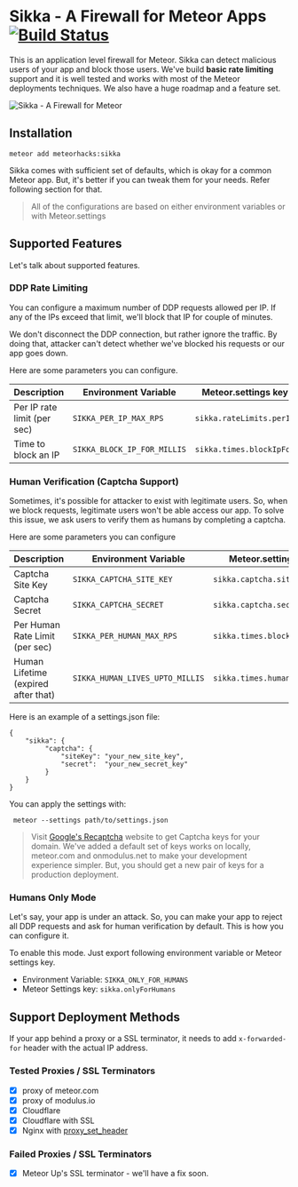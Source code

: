 # Sikka - A Firewall for Meteor Apps [![Build Status](https://travis-ci.org/meteorhacks/sikka.svg?branch=master)](https://travis-ci.org/meteorhacks/sikka)

This is an application level firewall for Meteor. Sikka can detect malicious users of your app and block those users. 
We've build **basic rate limiting** support and it is well tested and works with most of the Meteor deployments techniques. We also have a huge roadmap and a feature set.

![Sikka - A Firewall for Meteor](https://cldup.com/7LLtciFLqg.png)

## Installation

~~~
meteor add meteorhacks:sikka
~~~

Sikka comes with sufficient set of defaults, which is okay for a common Meteor app. But, it's better if you can tweak them for your needs. Refer following section for that.

> All of the configurations are based on either environment variables or with Meteor.settings

## Supported Features

Let's talk about supported features.

### DDP Rate Limiting

You can configure a maximum number of DDP requests allowed per IP. If any of the IPs exceed that limit, we'll block that IP for couple of minutes. 

We don't disconnect the DDP connection, but rather ignore the traffic. By doing that, attacker can't detect whether we've blocked his requests or our app goes down.

Here are some parameters you can configure.

|Description       | Environment Variable    | Meteor.settings key | default |
|------------------|-------------------------|---------------------------|---|
|Per IP rate limit (per sec) | `SIKKA_PER_IP_MAX_RPS` | `sikka.rateLimits.perIp` | 20|
|Time to block an IP | `SIKKA_BLOCK_IP_FOR_MILLIS` | `sikka.times.blockIpFor` | 120000|

### Human Verification (Captcha Support)

Sometimes, it's possible for attacker to exist with legitimate users. So, when we block requests, legitimate users won't be able access our app. To solve this issue, we ask users to verify them as humans by completing a captcha.

Here are some parameters you can configure

|Description       | Environment Variable    | Meteor.settings key | default |
|------------------|-------------------------|---------------------------|---|
|Captcha Site Key | `SIKKA_CAPTCHA_SITE_KEY` | `sikka.captcha.siteKey` | |
|Captcha Secret | `SIKKA_CAPTCHA_SECRET` | `sikka.captcha.secret` | |
|Per Human Rate Limit (per sec) | `SIKKA_PER_HUMAN_MAX_RPS` | `sikka.times.blockIpFor` | IP Rate Limit |
|Human Lifetime (expired after that) | `SIKKA_HUMAN_LIVES_UPTO_MILLIS` | `sikka.times.humanLivesUpto` | 3600000 |

Here is an example of a settings.json file:

```
{
    "sikka": {
         "captcha": {
             "siteKey": "your_new_site_key",
             "secret":  "your_new_secret_key"
         }
    }
}
```

You can apply the settings with:

` meteor --settings path/to/settings.json`


> Visit [Google's Recaptcha](https://www.google.com/recaptcha/intro/index.html) website to get Captcha keys for your domain. We've added a default set of keys works on locally, meteor.com and onmodulus.net to make your development experience simpler. 
> But, you should get a new pair of keys for a production deployment.

### Humans Only Mode

Let's say, your app is under an attack. So, you can make your app to reject all DDP requests and ask for human verification by default. This is how you can configure it.

To enable this mode. Just export following environment variable or Meteor settings key.

* Environment Variable: `SIKKA_ONLY_FOR_HUMANS`
* Meteor Settings key: `sikka.onlyForHumans`

## Support Deployment Methods

If your app behind a proxy or a SSL terminator, it needs to add `x-forwarded-for` header with the actual IP address. 

### Tested Proxies / SSL Terminators

* [x] proxy of meteor.com
* [x] proxy of modulus.io
* [x] Cloudflare
* [x] Cloudflare with SSL
* [x] Nginx with [proxy_set_header](https://rtcamp.com/tutorials/nginx/forwarding-visitors-real-ip/)

### Failed Proxies / SSL Terminators

* [x] Meteor Up's SSL terminator - we'll have a fix soon.
